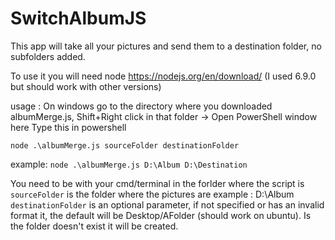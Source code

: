 # SwitchAlbumJS

This app will take all your pictures and send them to a destination folder, no subfolders added.

To use it you will need node https://nodejs.org/en/download/ (I used 6.9.0 but should work with other versions)

usage :
On windows go to the directory where you downloaded albumMerge.js, Shift+Right click in that folder -> Open PowerShell window here 
Type this in powershell

`node .\albumMerge.js sourceFolder destinationFolder`

example: `node .\albumMerge.js D:\Album D:\Destination`

You need to be with your cmd/terminal in the forlder where the script is
`sourceFolder` is the folder where the pictures are example : D:\Album
`destinationFolder` is an optional parameter, if not specified or has an invalid format it, the default will be Desktop/AFolder (should work on ubuntu). Is the folder doesn't exist it will be created.
